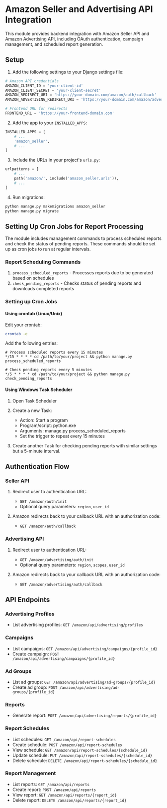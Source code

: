 # Amazon Seller and Advertising API Integration

This module provides backend integration with Amazon Seller API and Amazon Advertising API, including OAuth authentication, campaign management, and scheduled report generation.

## Setup

1. Add the following settings to your Django settings file:

```python
# Amazon API credentials
AMAZON_CLIENT_ID = 'your-client-id'
AMAZON_CLIENT_SECRET = 'your-client-secret'
AMAZON_REDIRECT_URI = 'https://your-domain.com/amazon/auth/callback'
AMAZON_ADVERTISING_REDIRECT_URI = 'https://your-domain.com/amazon/advertising/auth/callback'

# Frontend URL for redirects
FRONTEND_URL = 'https://your-frontend-domain.com'
```

2. Add the app to your `INSTALLED_APPS`:

```python
INSTALLED_APPS = [
    # ...
    'amazon_seller',
    # ...
]
```

3. Include the URLs in your project's `urls.py`:

```python
urlpatterns = [
    # ...
    path('amazon/', include('amazon_seller.urls')),
    # ...
]
```

4. Run migrations:

```bash
python manage.py makemigrations amazon_seller
python manage.py migrate
```

## Setting Up Cron Jobs for Report Processing

The module includes management commands to process scheduled reports and check the status of pending reports. These commands should be set up as cron jobs to run at regular intervals.

### Report Scheduling Commands

1. `process_scheduled_reports` - Processes reports due to be generated based on schedules
2. `check_pending_reports` - Checks status of pending reports and downloads completed reports

### Setting up Cron Jobs

#### Using crontab (Linux/Unix)

Edit your crontab:

```bash
crontab -e
```

Add the following entries:

```
# Process scheduled reports every 15 minutes
*/15 * * * * cd /path/to/your/project && python manage.py process_scheduled_reports

# Check pending reports every 5 minutes
*/5 * * * * cd /path/to/your/project && python manage.py check_pending_reports
```

#### Using Windows Task Scheduler

1. Open Task Scheduler
2. Create a new Task:
   - Action: Start a program
   - Program/script: python.exe
   - Arguments: manage.py process_scheduled_reports
   - Set the trigger to repeat every 15 minutes

3. Create another Task for checking pending reports with similar settings but a 5-minute interval.

## Authentication Flow

### Seller API

1. Redirect user to authentication URL:
   - `GET /amazon/auth/init`
   - Optional query parameters: `region`, `user_id`

2. Amazon redirects back to your callback URL with an authorization code:
   - `GET /amazon/auth/callback`

### Advertising API

1. Redirect user to authentication URL:
   - `GET /amazon/advertising/auth/init`
   - Optional query parameters: `region`, `scopes`, `user_id`

2. Amazon redirects back to your callback URL with an authorization code:
   - `GET /amazon/advertising/auth/callback`

## API Endpoints

### Advertising Profiles

- List advertising profiles: `GET /amazon/api/advertising/profiles`

### Campaigns

- List campaigns: `GET /amazon/api/advertising/campaigns/{profile_id}`
- Create campaign: `POST /amazon/api/advertising/campaigns/{profile_id}`

### Ad Groups

- List ad groups: `GET /amazon/api/advertising/ad-groups/{profile_id}`
- Create ad group: `POST /amazon/api/advertising/ad-groups/{profile_id}`

### Reports

- Generate report: `POST /amazon/api/advertising/reports/{profile_id}`

### Report Schedules

- List schedules: `GET /amazon/api/report-schedules`
- Create schedule: `POST /amazon/api/report-schedules`
- View schedule: `GET /amazon/api/report-schedules/{schedule_id}`
- Update schedule: `PUT /amazon/api/report-schedules/{schedule_id}`
- Delete schedule: `DELETE /amazon/api/report-schedules/{schedule_id}`

### Report Management

- List reports: `GET /amazon/api/reports`
- Create report: `POST /amazon/api/reports`
- View report: `GET /amazon/api/reports/{report_id}`
- Delete report: `DELETE /amazon/api/reports/{report_id}` 